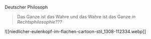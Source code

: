 
Deutscher Philosoph 

> Das Ganze ist das Wahre
> und das Wahre ist das Ganze
> _in Rechtsphilosophie???_
 
 
![[niedlicher-eulenkopf-im-flachen-cartoon-stil_1308-112334.webp]]